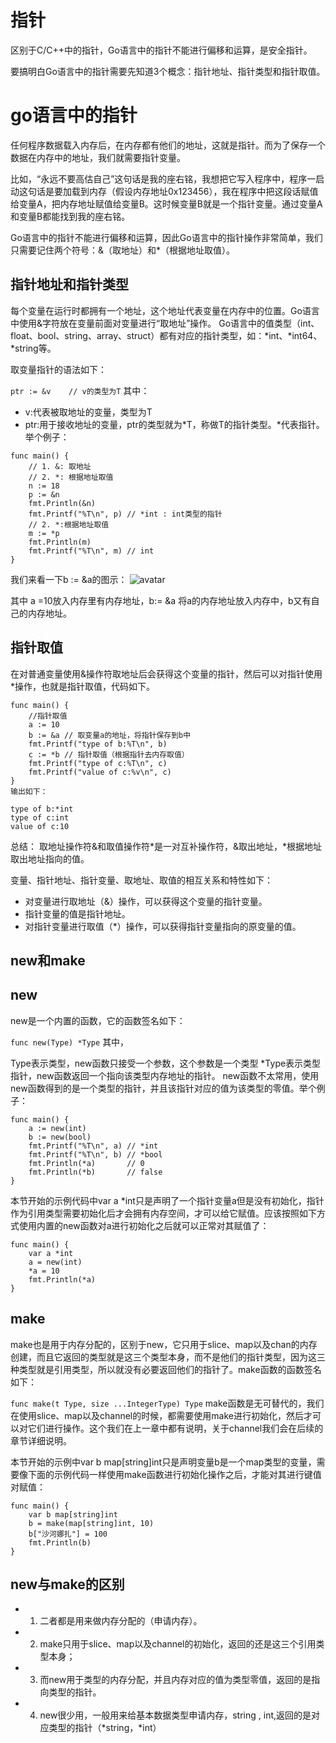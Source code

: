 # 指针
区别于C/C++中的指针，Go语言中的指针不能进行偏移和运算，是安全指针。

要搞明白Go语言中的指针需要先知道3个概念：指针地址、指针类型和指针取值。

# go语言中的指针
任何程序数据载入内存后，在内存都有他们的地址，这就是指针。而为了保存一个数据在内存中的地址，我们就需要指针变量。

比如，“永远不要高估自己”这句话是我的座右铭，我想把它写入程序中，程序一启动这句话是要加载到内存（假设内存地址0x123456），我在程序中把这段话赋值给变量A，把内存地址赋值给变量B。这时候变量B就是一个指针变量。通过变量A和变量B都能找到我的座右铭。

Go语言中的指针不能进行偏移和运算，因此Go语言中的指针操作非常简单，我们只需要记住两个符号：&（取地址）和*（根据地址取值）。

## 指针地址和指针类型
每个变量在运行时都拥有一个地址，这个地址代表变量在内存中的位置。Go语言中使用&字符放在变量前面对变量进行“取地址”操作。 Go语言中的值类型（int、float、bool、string、array、struct）都有对应的指针类型，如：*int、*int64、*string等。

取变量指针的语法如下：

```ptr := &v    // v的类型为T```
其中：

- v:代表被取地址的变量，类型为T
- ptr:用于接收地址的变量，ptr的类型就为*T，称做T的指针类型。*代表指针。
举个例子：
```
func main() {
	// 1. &: 取地址
	// 2. *: 根据地址取值
	n := 18
	p := &n
	fmt.Println(&n)
	fmt.Printf("%T\n", p) // *int : int类型的指针
	// 2. *:根据地址取值
	m := *p
	fmt.Println(m)
	fmt.Printf("%T\n", m) // int
}
```

我们来看一下b := &a的图示：
![avatar](./photo/ptr.png)

其中 a =10放入内存里有内存地址，b:= &a 将a的内存地址放入内存中，b又有自己的内存地址。

## 指针取值
在对普通变量使用&操作符取地址后会获得这个变量的指针，然后可以对指针使用*操作，也就是指针取值，代码如下。
```
func main() {
	//指针取值
	a := 10
	b := &a // 取变量a的地址，将指针保存到b中
	fmt.Printf("type of b:%T\n", b)
	c := *b // 指针取值（根据指针去内存取值）
	fmt.Printf("type of c:%T\n", c)
	fmt.Printf("value of c:%v\n", c)
}
输出如下：

type of b:*int
type of c:int
value of c:10
```

总结： 取地址操作符&和取值操作符*是一对互补操作符，&取出地址，*根据地址取出地址指向的值。

变量、指针地址、指针变量、取地址、取值的相互关系和特性如下：

- 对变量进行取地址（&）操作，可以获得这个变量的指针变量。
- 指针变量的值是指针地址。
- 对指针变量进行取值（*）操作，可以获得指针变量指向的原变量的值。


## new和make
## new
new是一个内置的函数，它的函数签名如下：

```func new(Type) *Type```
其中，

Type表示类型，new函数只接受一个参数，这个参数是一个类型
*Type表示类型指针，new函数返回一个指向该类型内存地址的指针。
new函数不太常用，使用new函数得到的是一个类型的指针，并且该指针对应的值为该类型的零值。举个例子：
```
func main() {
	a := new(int)
	b := new(bool)
	fmt.Printf("%T\n", a) // *int
	fmt.Printf("%T\n", b) // *bool
	fmt.Println(*a)       // 0
	fmt.Println(*b)       // false
}	
```

本节开始的示例代码中var a *int只是声明了一个指针变量a但是没有初始化，指针作为引用类型需要初始化后才会拥有内存空间，才可以给它赋值。应该按照如下方式使用内置的new函数对a进行初始化之后就可以正常对其赋值了：

```
func main() {
	var a *int
	a = new(int)
	*a = 10
	fmt.Println(*a)
}
```
## make
make也是用于内存分配的，区别于new，它只用于slice、map以及chan的内存创建，而且它返回的类型就是这三个类型本身，而不是他们的指针类型，因为这三种类型就是引用类型，所以就没有必要返回他们的指针了。make函数的函数签名如下：

```func make(t Type, size ...IntegerType) Type```
make函数是无可替代的，我们在使用slice、map以及channel的时候，都需要使用make进行初始化，然后才可以对它们进行操作。这个我们在上一章中都有说明，关于channel我们会在后续的章节详细说明。

本节开始的示例中var b map[string]int只是声明变量b是一个map类型的变量，需要像下面的示例代码一样使用make函数进行初始化操作之后，才能对其进行键值对赋值：
```
func main() {
	var b map[string]int
	b = make(map[string]int, 10)
	b["沙河娜扎"] = 100
	fmt.Println(b)
}
```

## new与make的区别
- 1. 二者都是用来做内存分配的（申请内存）。
- 2. make只用于slice、map以及channel的初始化，返回的还是这三个引用类型本身；
- 3. 而new用于类型的内存分配，并且内存对应的值为类型零值，返回的是指向类型的指针。
- 4. new很少用，一般用来给基本数据类型申请内存，string , int,返回的是对应类型的指针（*string，*int）